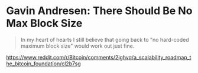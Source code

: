 # Gavin Andresen: There Should Be No Max Block Size

> In my heart of hearts I still believe that going back to "no hard-coded maximum block size" would work out just fine.

https://www.reddit.com/r/Bitcoin/comments/2ighvq/a_scalability_roadmap_the_bitcoin_foundation/cl2b7sg
